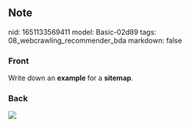 ## Note
nid: 1651133569411
model: Basic-02d89
tags: 08_webcrawling_recommender_bda
markdown: false

### Front
Write down an <b>example </b>for a <b>sitemap</b>.

### Back
<img src="paste-54e85380d7afab9bc5e5a77f119e09ea3c93402b.jpg">
